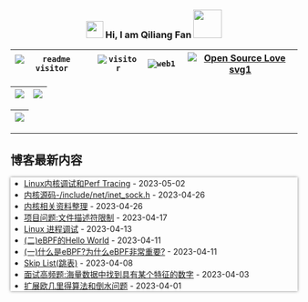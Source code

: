 <link href="./style.css" type="text/css" rel="stylesheet">

<h3 align="center">
    <img src="https://media1.giphy.com/media/xUOwFXiC5Nfq6SKBKo/giphy.gif" width="30"/> Hi, I am Qiliang Fan <img width="50" style="margin:0; padding: 0; border: none;" src="https://media.giphy.com/media/J2awouDsf23R2vo2p5/giphy.gif"/>
</h3>

|<code class="shadow-cyan">![readme visitor](https://img.shields.io/badge/dynamic/json?url=https://busuanzi-github.torch-fan.workers.dev&query=$.site_uv&label=readme%20visitor&style=plastic) </code> | <code class="shadow-cyan">![visitor](https://img.shields.io/badge/dynamic/json?url=https://busuanzi-torch-fan.torch-fan.workers.dev/&query=$.site_uv&label=blog%20visitor&style=plastic)</code> | <code class="shadow-green">![web1](https://img.shields.io/mozilla-observatory/grade-score/www.torch-fan.site?label=blog%20observatory&logo=github&publish&style=plastic) </code> | [![Open Source Love svg1](https://badges.frapsoft.com/os/v1/open-source.svg?v=103)](https://www.torch-fan.site/)  |
| :--: | :--: | :--: | :--: |


| ![](https://github-profile-summary-cards.vercel.app/api/cards/profile-details?username=qiliangfan&theme=nord_bright) | ![](https://github-profile-summary-cards.vercel.app/api/cards/most-commit-language?username=qiliangfan&theme=nord_bright)|
| --| ---|

| ![](https://github-profile-trophy.vercel.app/?username=qiliangfan&column=7&theme=dracula) |
| :--: |


---

## 博客最新内容
<div style="box-shadow: 0px 0px 5px gray">

<!-- START_SECTION:blog -->
* <a href='https://www.torch-fan.site/2023/05/02/Linux%E5%86%85%E6%A0%B8%E8%B0%83%E8%AF%95%E5%92%8CPerf-Tracing/' target='_blank'>Linux内核调试和Perf Tracing</a> - 2023-05-02
* <a href='https://www.torch-fan.site/2023/04/26/%E5%86%85%E6%A0%B8%E6%BA%90%E7%A0%81-include-net-inet-sock-h/' target='_blank'>内核源码-/include/net/inet_sock.h</a> - 2023-04-26
* <a href='https://www.torch-fan.site/2023/04/26/%E5%86%85%E6%A0%B8%E7%9B%B8%E5%85%B3%E8%B5%84%E6%96%99%E6%95%B4%E7%90%86/' target='_blank'>内核相关资料整理</a> - 2023-04-26
* <a href='https://www.torch-fan.site/2023/04/17/%E9%A1%B9%E7%9B%AE%E9%97%AE%E9%A2%98-%E6%96%87%E4%BB%B6%E6%8F%8F%E8%BF%B0%E7%AC%A6%E9%99%90%E5%88%B6/' target='_blank'>项目问题:文件描述符限制</a> - 2023-04-17
* <a href='https://www.torch-fan.site/2023/04/13/Linux-%E8%BF%9B%E7%A8%8B%E8%B0%83%E8%AF%95/' target='_blank'>Linux 进程调试</a> - 2023-04-13
* <a href='https://www.torch-fan.site/2023/04/11/eBPF%E4%BD%BF%E7%94%A8/' target='_blank'>(二)eBPF的Hello World</a> - 2023-04-11
* <a href='https://www.torch-fan.site/2023/04/11/eBPF/' target='_blank'>(一)什么是eBPF?为什么eBPF非常重要?</a> - 2023-04-11
* <a href='https://www.torch-fan.site/2023/04/08/%E6%95%B0%E6%8D%AE%E7%BB%93%E6%9E%84-Skip-List-%E8%B7%B3%E8%A1%A8/' target='_blank'>Skip List(跳表)</a> - 2023-04-08
* <a href='https://www.torch-fan.site/2023/04/03/%E9%9D%A2%E8%AF%95%E9%AB%98%E9%A2%91%E9%A2%98-%E6%B5%B7%E9%87%8F%E6%95%B0%E6%8D%AE%E4%B8%AD%E6%89%BE%E5%88%B0%E5%85%B7%E6%9C%89%E6%9F%90%E4%B8%AA%E7%89%B9%E5%BE%81%E7%9A%84%E6%95%B0%E5%AD%97/' target='_blank'>面试高频题:海量数据中找到具有某个特征的数字</a> - 2023-04-03
* <a href='https://www.torch-fan.site/2023/04/01/%E5%80%92%E6%B0%B4%E9%97%AE%E9%A2%98/' target='_blank'>扩展欧几里得算法和倒水问题</a> - 2023-04-01
<!-- END_SECTION:blog -->

<div>